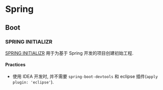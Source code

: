 # Spring

## Boot
### SPRING INITIALIZR
[SPRING INITIALIZR](https://start.spring.io/) 用于为基于 Spring 开发的项目创建初始工程.
#### Practices
* 使用 IDEA 开发时, 并不需要 `spring-boot-devtools` 和 eclipse  插件(`apply plugin: 'eclipse'`).